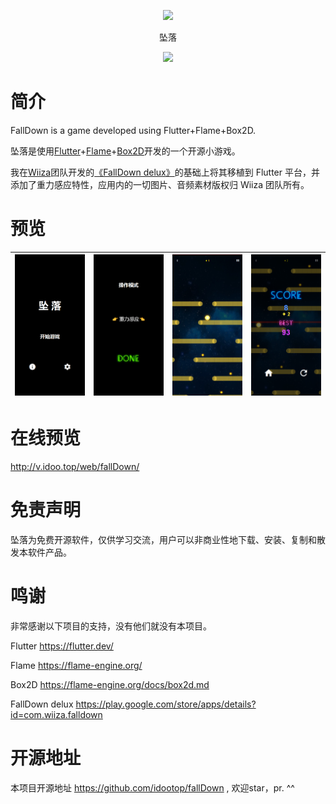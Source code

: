 <p align="center">
<img width="128" src="https://i.loli.net/2020/07/28/lvt5I7YWODBFH9A.png" >
</p>
<p align="center">
坠落
<p>
<p align="center">
<img src="https://forthebadge.com/images/badges/built-with-love.svg">
<p>

# 简介 

FallDown is a game developed using Flutter+Flame+Box2D.

坠落是使用[Flutter](https://flutter.dev/)+[Flame](https://flame-engine.org/)+[Box2D](https://flame-engine.org/docs/box2d.md)开发的一个开源小游戏。

我在[Wiiza](http://wiiza.com/)团队开发的[《FallDown delux》](https://play.google.com/store/apps/details?id=com.wiiza.falldown)的基础上将其移植到 Flutter 平台，并添加了重力感应特性，应用内的一切图片、音频素材版权归 Wiiza 团队所有。


# 预览

| ![](screenshots/1.png)  |  ![](screenshots/2.png)  |  ![](screenshots/3.png) |  ![](screenshots/4.png)  |
| :------------: | :------------: | :------------: | :------------: |


# 在线预览

http://v.idoo.top/web/fallDown/

# 免责声明

坠落为免费开源软件，仅供学习交流，用户可以非商业性地下载、安装、复制和散发本软件产品。

# 鸣谢


非常感谢以下项目的支持，没有他们就没有本项目。

Flutter https://flutter.dev/

Flame https://flame-engine.org/

Box2D https://flame-engine.org/docs/box2d.md

FallDown delux https://play.google.com/store/apps/details?id=com.wiiza.falldown

# 开源地址

本项目开源地址 https://github.com/idootop/fallDown , 欢迎star，pr.  ^^

